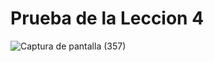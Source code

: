 <h1>Prueba de la Leccion 4</h1>


![Captura de pantalla (357)](https://user-images.githubusercontent.com/75550479/198729940-b1d2656f-f418-49c0-a574-e07917a7a981.png)
